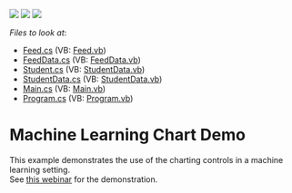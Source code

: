 <!-- default badges list -->
![](https://img.shields.io/endpoint?url=https://codecentral.devexpress.com/api/v1/VersionRange/128575944/10.1.7%2B)
[![](https://img.shields.io/badge/Open_in_DevExpress_Support_Center-FF7200?style=flat-square&logo=DevExpress&logoColor=white)](https://supportcenter.devexpress.com/ticket/details/E20012)
[![](https://img.shields.io/badge/📖_How_to_use_DevExpress_Examples-e9f6fc?style=flat-square)](https://docs.devexpress.com/GeneralInformation/403183)
<!-- default badges end -->
<!-- default file list -->
*Files to look at*:

* [Feed.cs](./CS/MachineLearningDemo/Data/Feed.cs) (VB: [Feed.vb](./VB/MachineLearningDemo/Data/Feed.vb))
* [FeedData.cs](./CS/MachineLearningDemo/Data/FeedData.cs) (VB: [FeedData.vb](./VB/MachineLearningDemo/Data/FeedData.vb))
* [Student.cs](./CS/MachineLearningDemo/Data/Student.cs) (VB: [StudentData.vb](./VB/MachineLearningDemo/Data/StudentData.vb))
* [StudentData.cs](./CS/MachineLearningDemo/Data/StudentData.cs) (VB: [StudentData.vb](./VB/MachineLearningDemo/Data/StudentData.vb))
* [Main.cs](./CS/MachineLearningDemo/Main.cs) (VB: [Main.vb](./VB/MachineLearningDemo/Main.vb))
* [Program.cs](./CS/MachineLearningDemo/Program.cs) (VB: [Program.vb](./VB/MachineLearningDemo/Program.vb))
<!-- default file list end -->
# Machine Learning Chart Demo


<p>This example demonstrates the use of the charting controls in a machine learning setting.<br />
See <a href="http://tv.devexpress.com/#IntroMachineLearning"><u>this webinar</u></a> for the demonstration.</p>

<br/>


